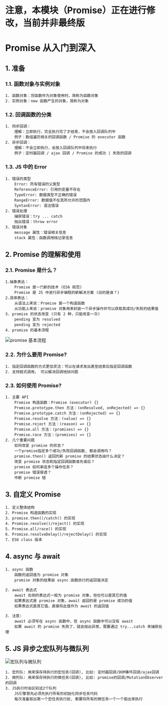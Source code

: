 # 注意，本模块（Promise）正在进行修改，当前并非最终版

# Promise 从入门到深入
## 1. 准备
### 1.1. 函数对象与实例对象
    1. 函数对象：将函数作为对象使用时，简称为函数对象
    2. 实例对象：new 函数产生的对象，简称为对象

### 1.2. 回调函数的分类
    1. 同步回调：
        理解：立即执行，完全执行完了才结束，不会放入回调队列中
        例子：数组遍历相关的回调函数 / Promise 的 executor 函数
    2. 异步回调：
        理解：不会立即执行，会放入回调队列中将来执行
        例子：定时器回调 / ajax 回调 / Promise 的成功 | 失败的回调

### 1.3. JS 中的 Error
    1. 错误的类型
        Error: 所有错误的父类型
        ReferenceError: 引用的变量不存在
        TypeError: 数据类型不正确的错误
        RangeError: 数据值不在其所允许的范围内
        SyntaxError: 语法错误
    2. 错误处理
        捕获错误：try ... catch
        抛出错误：throw error
    3. 错误对象
        message 属性：错误相关信息
        stack 属性：函数调用栈记录信息

## 2. Promise 的理解和使用
### 2.1. Promise 是什么？
    1.抽象表达：
        Promise 是一门新的技术 (ES6 规范)
        Promise 是 JS 中进行异步编程的新解决方案 (旧的是谁？)
    2.具体表达：
        从语法上来说：Promise 是一个构造函数
        从功能上来说：promise 对象用来封装一个异步操作并可以获取其成功/失败的结果值
    3. promise 的状态改变 (只有 2 种，只能改变一次)
        pending 变为 resolved
        pending 变为 rejected
    4. promise 的基本流程
![promise 基本流程](http://vipkshttp1.wiz.cn/ks/share/resources/49c30824-dcdf-4bd0-af2a-708f490b44a1/92b8cbfb-a474-4859-943b-6048e9dc66f6/index_files/9b2b980e2959c4f996cafddb03fa5d4d.png)

### 2.2. 为什么要用 Promise?
    1. 指定回调函数的方式更加灵活：可以在请求发出甚至结束后指定回调函数
    2. 支持链式调用， 可以解决回调地狱问题

### 2.3. 如何使用 Promise?
    1. 主要 API
        Promise 构造函数：Promise (executor) {}
        Promise.prototype.then 方法：(onResolved, onRejected) => {}
        Promise.prototype.catch 方法：(onRejected) => {}
        Promise.resolve 方法：(value) => {}
        Promise.reject 方法：(reason) => {}
        Promise.all 方法：(promises) => {}
        Promise.race 方法：(promises) => {}
    2. 几个重要问题
        如何改变 promise 的状态？
        一个promise指定多个成功/失败回调函数, 都会调用吗？
        promise.then() 返回的新 promise 的结果状态由什么决定？
        改变 promise 状态和指定回调函数谁先谁后？
        promise 如何串连多个操作任务？
        promise 错误穿透？
        中断 promise 链

## 3. 自定义 Promise
    1. 定义整体结构
    2. Promise 构造函数的实现
    3. promise.then()/catch() 的实现
    4. Promise.resolve()/reject() 的实现
    5. Promise.all/race() 的实现
    6. Promise.resolveDelay()/rejectDelay() 的实现
    7. ES6 class 版本

## 4. async 与 await
    1. async 函数
        函数的返回值为 promise 对象
        promise 对象的结果由 async 函数执行的返回值决定
   
    2. await 表达式
        await 右侧的表达式一般为 promise 对象，但也可以是其它的值
        如果表达式是 promise 对象，await 返回的是 promise 成功的值
        如果表达式是其它值，直接将此值作为 await 的返回值
    
    3. 注意:
        await 必须写在 async 函数中，但 async 函数中可以没有 await
        如果 await 的 promise 失败了，就会抛出异常，需要通过 try...catch 来捕获处理

## 5. JS 异步之宏队列与微队列
![宏队列与微队列](http://vipkshttp1.wiz.cn/ks/share/resources/49c30824-dcdf-4bd0-af2a-708f490b44a1/92b8cbfb-a474-4859-943b-6048e9dc66f6/index_files/60b9ff398449db2dcfef9197e2187ae6.png)

	1. 宏列队: 用来保存待执行的宏任务(回调), 比如: 定时器回调/DOM事件回调/ajax回调
	2. 微列队: 用来保存待执行的微任务(回调), 比如: promise的回调/MutationObserver的回调
	3. JS执行时会区别这2个队列
		JS引擎首先必须先执行所有的初始化同步任务代码
		每次准备取出第一个宏任务执行前, 都要将所有的微任务一个一个取出来执行

